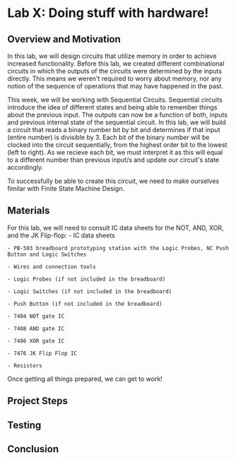 # Lab X: Doing stuff with hardware!

## Overview and Motivation
In this lab, we will design circuits that utilize memory in order to achieve increased functionality. Before this lab, we created different combinational circuits in which the outputs of the circuits were determined by the inputs directly. This means we weren't required to worry about memory, nor any notion of the sequence of operations that may have happened in the past.

This week, we will be working with Sequential Circuits. Sequential circuits introduce the idea of different states and being able to remember things about the previous input. The outputs can now be a function of both, inputs and previous internal state of the sequential circuit. In this lab, we will build a circuit that reads a binary number bit by bit and determines if that input (entire number) is divisible by 3. Each bit of the binary number will be clocked into the circuit sequentially, from the highest order bit to the lowest (left to right). As we recieve each bit, we must interpret it as this will equal to a different number than previous input/s and update our circuit's state accordingly.

To successfully be able to create this circuit, we need to make ourselves fimilar with Finite State Machine Design.

## Materials
For this lab, we will need to consult IC data sheets for the NOT, AND, XOR, and the JK Flip-flop:
    - IC data sheets

    - PB-503 breadboard prototyping station with the Logic Probes, NC Push Button and Logic Switches 

    - Wires and connection tools

    - Logic Probes (if not included in the breadboard)

    - Logic Switches (if not included in the breadboard)

    - Push Button (if not included in the breadboard)

    - 7404 NOT gate IC

    - 7408 AND gate IC

    - 7486 XOR gate IC

    - 7476 JK Flip Flop IC

    - Resistors

Once getting all things prepared, we can get to work!

## Project Steps




## Testing

## Conclusion




